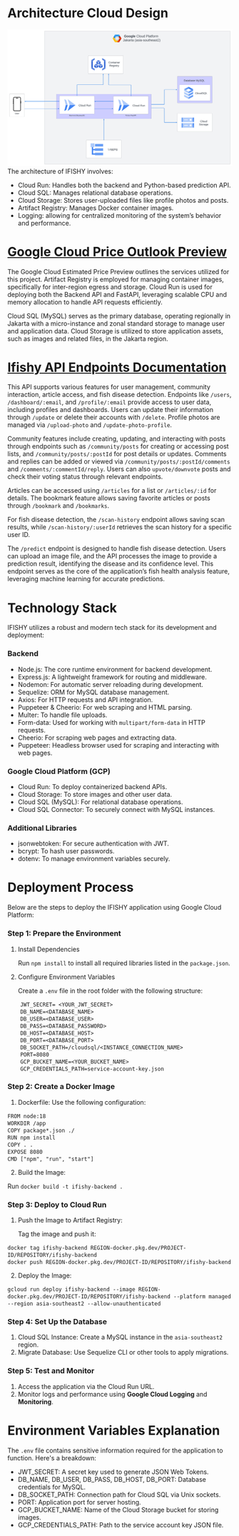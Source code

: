 # Architecture Cloud Design
<img src="https://github.com/SandyAryadika/Ifishy-C242-PS164/blob/main/CloudComputing/Ifishy%20Architecture.png" alt="Ifishy architecture">
The architecture of IFISHY involves:

- Cloud Run: Handles both the backend and Python-based prediction API.
- Cloud SQL: Manages relational database operations.
- Cloud Storage: Stores user-uploaded files like profile photos and posts.
- Artifact Registry: Manages Docker container images.
- Logging: allowing for centralized monitoring of the system’s behavior and performance.

# [Google Cloud Price Outlook Preview](https://cloud.google.com/products/calculator/estimate-preview/CiQwZjU5NWZkNS00OTY4LTRjYTEtYmYwZi1iYjdkYWZjNjVjNTAQAg==?hl=en)
The Google Cloud Estimated Price Preview outlines the services utilized for this project. Artifact Registry is employed for managing container images, specifically for inter-region egress and storage. Cloud Run is used for deploying both the Backend API and FastAPI, leveraging scalable CPU and memory allocation to handle API requests efficiently.

Cloud SQL (MySQL) serves as the primary database, operating regionally in Jakarta with a micro-instance and zonal standard storage to manage user and application data. Cloud Storage is utilized to store application assets, such as images and related files, in the Jakarta region.

# [Ifishy API Endpoints Documentation](https://docs.google.com/spreadsheets/d/1AnR8ifyktgZRyspRoGS_CgjIDOoaJQElb6PeBWj_5q8/edit?gid=0#gid=0)
This API supports various features for user management, community interaction, article access, and fish disease detection. Endpoints like `/users`, `/dashboard/:email`, and `/profile/:email` provide access to user data, including profiles and dashboards. Users can update their information through `/update` or delete their accounts with `/delete`. Profile photos are managed via `/upload-photo` and `/update-photo-profile`.

Community features include creating, updating, and interacting with posts through endpoints such as `/community/posts` for creating or accessing post lists, and `/community/posts/:postId` for post details or updates. Comments and replies can be added or viewed via `/community/posts/:postId/comments` and `/comments/:commentId/reply`. Users can also `upvote/downvote` posts and check their voting status through relevant endpoints.

Articles can be accessed using `/articles` for a list or `/articles/:id` for details. The bookmark feature allows saving favorite articles or posts through `/bookmark` and `/bookmarks`.

For fish disease detection, the `/scan-history` endpoint allows saving scan results, while `/scan-history/:userId` retrieves the scan history for a specific user ID.

The `/predict` endpoint is designed to handle fish disease detection. Users can upload an image file, and the API processes the image to provide a prediction result, identifying the disease and its confidence level. This endpoint serves as the core of the application’s fish health analysis feature, leveraging machine learning for accurate predictions.

# Technology Stack
IFISHY utilizes a robust and modern tech stack for its development and deployment:

### Backend
- Node.js: The core runtime environment for backend development.
- Express.js: A lightweight framework for routing and middleware.
- Nodemon: For automatic server reloading during development.
- Sequelize: ORM for MySQL database management.
- Axios: For HTTP requests and API integration.
- Puppeteer & Cheerio: For web scraping and HTML parsing.
- Multer: To handle file uploads.
- Form-data: Used for working with `multipart/form-data` in HTTP requests.
- Cheerio: For scraping web pages and extracting data.
- Puppeteer: Headless browser used for scraping and interacting with web pages.

### Google Cloud Platform (GCP)
- Cloud Run: To deploy containerized backend APIs.
- Cloud Storage: To store images and other user data.
- Cloud SQL (MySQL): For relational database operations.
- Cloud SQL Connector: To securely connect with MySQL instances.

### Additional Libraries
- jsonwebtoken: For secure authentication with JWT.
- bcrypt: To hash user passwords.
- dotenv: To manage environment variables securely.

# Deployment Process
Below are the steps to deploy the IFISHY application using Google Cloud Platform:

### Step 1: Prepare the Environment
1. Install Dependencies

    Run `npm install` to install all required libraries listed in the `package.json`.

2. Configure Environment Variables

    Create a `.env` file in the root folder with the following structure:
```
    JWT_SECRET= <YOUR_JWT_SECRET>
    DB_NAME=<DATABASE_NAME>
    DB_USER=<DATABASE_USER>
    DB_PASS=<DATABASE_PASSWORD>
    DB_HOST=<DATABASE_HOST>
    DB_PORT=<DATABASE_PORT>
    DB_SOCKET_PATH=/cloudsql/<INSTANCE_CONNECTION_NAME>
    PORT=8080
    GCP_BUCKET_NAME=<YOUR_BUCKET_NAME>
    GCP_CREDENTIALS_PATH=service-account-key.json
```

### Step 2: Create a Docker Image
1. Dockerfile: Use the following configuration:
```
FROM node:18
WORKDIR /app
COPY package*.json ./
RUN npm install
COPY . .
EXPOSE 8080
CMD ["npm", "run", "start"]
```
2. Build the Image:

Run `docker build -t ifishy-backend .`

### Step 3: Deploy to Cloud Run
1. Push the Image to Artifact Registry:

    Tag the image and push it:
```
docker tag ifishy-backend REGION-docker.pkg.dev/PROJECT-ID/REPOSITORY/ifishy-backend
docker push REGION-docker.pkg.dev/PROJECT-ID/REPOSITORY/ifishy-backend
```
2. Deploy the Image:
```
gcloud run deploy ifishy-backend --image REGION-docker.pkg.dev/PROJECT-ID/REPOSITORY/ifishy-backend --platform managed --region asia-southeast2 --allow-unauthenticated
```

### Step 4: Set Up the Database
1. Cloud SQL Instance: Create a MySQL instance in the `asia-southeast2` region.
2. Migrate Database: Use Sequelize CLI or other tools to apply migrations.

### Step 5: Test and Monitor
1. Access the application via the Cloud Run URL.
2. Monitor logs and performance using **Google Cloud Logging** and **Monitoring**.

# Environment Variables Explanation

The `.env` file contains sensitive information required for the application to function. Here's a breakdown:

- JWT_SECRET: A secret key used to generate JSON Web Tokens.
- DB_NAME, DB_USER, DB_PASS, DB_HOST, DB_PORT: Database credentials for MySQL.
- DB_SOCKET_PATH: Connection path for Cloud SQL via Unix sockets.
- PORT: Application port for server hosting.
- GCP_BUCKET_NAME: Name of the Cloud Storage bucket for storing images.
- GCP_CREDENTIALS_PATH: Path to the service account key JSON file.
